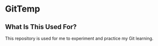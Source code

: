 GitTemp
=======

What Is This Used For?
----------------------
This repository is used for me to experiment and practice my Git learning.
